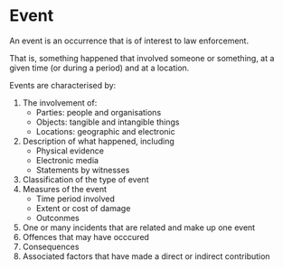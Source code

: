 # Event
An event is an occurrence that is of interest to law enforcement. 

That is, something happened that involved someone or something, at a given time (or during a period) and at a location.

Events are characterised by:

1. The involvement of:
    - Parties: people and organisations
    - Objects: tangible and intangible things
    - Locations: geographic and electronic
1. Description of what happened, including
    - Physical evidence
    - Electronic media
    - Statements by witnesses
1. Classification of the type of event
1. Measures of the event
    - Time period involved
    - Extent or cost of damage
    - Outconmes
1. One or many incidents that are related and make up one event
1. Offences that may have occcured
1. Consequences
1. Associated factors that have made a direct or indirect contribution


